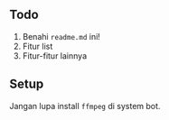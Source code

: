 ## Todo

1. Benahi `readme.md` ini!
2. Fitur list
3. Fitur-fitur lainnya

## Setup

Jangan lupa install `ffmpeg` di system bot.
